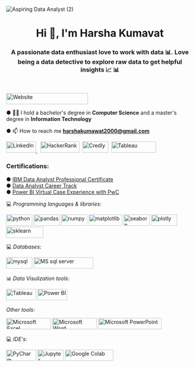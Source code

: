![Aspiring Data Analyst (2)](https://user-images.githubusercontent.com/87359806/160982123-717bc7ae-e729-455a-b043-04ee05c05b1d.png)

<h1 align="center">Hi 👋, I'm Harsha Kumavat</h1>
<h3 align="center">A passionate data enthusiast love to work with data 📊. Love being a data detective to explore raw data to get helpful insights 📈 📊</h3><br />

<a href="https://20harsha.github.io/Harsha20.github.io/" target="blank"><img src="https://img.shields.io/badge/Portfolio%20Website%20(Click%20here)-light%20red" alt="Website" width="220" height="30"/></a>

● 👩‍🎓 I hold a bachelor's degree in **Computer Science** and a master's degree in **Information Technology**

● 📫 How to reach me **harshakumawat2000@gmail.com** 
<br />
<p align="left">
<a href="https://linkedin.com/in/harshakumavat2000" target="blank"><img src="https://img.shields.io/badge/LinkedIn-lightblue" alt="LinkedIn" width="80" height="30"/> </a>&nbsp
<a href="https://www.hackerrank.com/harshakumawat201" target="blank"><img src="https://img.shields.io/badge/HackerRank-black" alt="HackerRank" width="105" height="30"/></a>&nbsp
<a href="https://www.credly.com/users/harsha-kumavat/badges" target="blank"><img src="https://img.shields.io/badge/Credly-orange" alt="Credly" width="70" height="30"/></a>&nbsp
<a href="https://public.tableau.com/app/profile/harsha3818" target="blank"><img src="https://img.shields.io/badge/Tableau%20Public-lightblue" alt="Tableau" width="120" height="30"/></a>
</p>
<h3 align="left">Certifications:</h3>
<p>
● <a href="https://coursera.org/share/b72f5d31e4dfd3541ab9c9515942d819">IBM Data Analyst Professional Certificate</a>
<br />
● <a href="https://learn.365datascience.com/certificates/DD-361B602AA4/">Data Analyst Career Track</a>
<br />
● <a href="https://github.com/20Harsha/Power-BI-Virtual-Case-Experience-with-PwC/blob/main/Completion_certificate.pdf">Power BI Virtual Case Experience with PwC</a>
</p>

💻 *Programming languages & libraries*: 

<p align="left"> 
 <img src="https://img.shields.io/badge/Python-blue" alt="python" width="70" height="30"/> 
 <img src="https://img.shields.io/badge/Pandas-purple" alt="pandas" width="70" height="30"/>
 <img src="https://img.shields.io/badge/NumPy-darkgreen" alt="numpy" width="70" height="30"/>
 <img src="https://img.shields.io/badge/Matplotlib-lightblue" alt="matplotlib" width="90" height="30"/>
 <img src="https://img.shields.io/badge/Seaborn-lightblue" alt="seaborn" width="70" height="30"/>
 <img src="https://img.shields.io/badge/Plotly-darkblue" alt="plotly" width="70" height="30"/>
 <img src="https://img.shields.io/badge/Scikit%20learn-orange" alt="sklearn" width="100" height="30"/>
 </p>
 
💻 *Databases*:
 <p align="left">
 <img src="https://img.shields.io/badge/MySQL-lightblue" alt="mysql" width="70" height="30"/>
 <img src="https://img.shields.io/badge/Microsoft%20SQL%20Server-red" alt="MS sql server" width="160" height="30"/>
 </p>
 
📊 *Data Visulization tools*:
 <p align="left">
 <img src="https://img.shields.io/badge/Tableau-lightblue" alt="Tableau" width="80" height="30"/>
 <img src="https://img.shields.io/badge/Power%20BI-yellow" alt="Power BI" width="80" height="30"/>
 </p>
 
 *Other tools*:
 <p align="left">
 <img src="https://img.shields.io/badge/Microsoft%20Excel-darkgreen" alt="Microsoft Excel" width="120" height="30"/>
 <img src="https://img.shields.io/badge/Microsoft%20Word-lightblue" alt="Microsoft Word" width="120" height="30"/>
 <img src="https://img.shields.io/badge/Microsoft%20Power%20Point-red" alt="Microsoft PowerPoint" width="170" height="30"/>
 
</p>
 

💻 *IDE's*:
 <p align="left">
<img src="https://img.shields.io/badge/PyCharm-darkgreen" alt="PyCharm" width="80" height="30"/> 
<img src="https://img.shields.io/badge/Jupyter-orange" alt="Jupyter" width="70" height="30"/>
<img src="https://img.shields.io/badge/Google%20colab-orange" alt="Google Colab" width="130" height="30"/>
</p>





